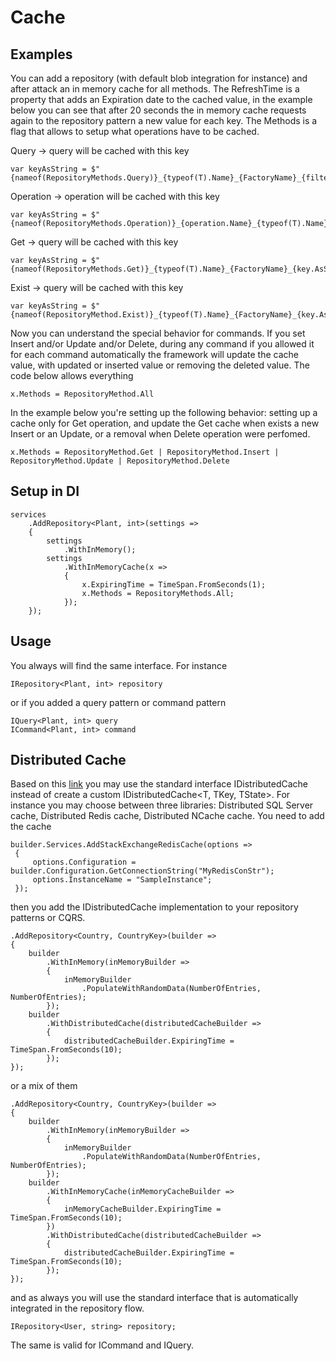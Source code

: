 # Cache

## Examples
You can add a repository (with default blob integration for instance) and after attack an in memory cache for all methods.
The RefreshTime is a property that adds an Expiration date to the cached value, in the example below you can see that after 20 seconds the in memory cache requests again to the repository pattern a new value for each key.
The Methods is a flag that allows to setup what operations have to be cached.

Query -> query will be cached with this key

    var keyAsString = $"{nameof(RepositoryMethods.Query)}_{typeof(T).Name}_{FactoryName}_{filter.ToKey()}";

Operation -> operation will be cached with this key

    var keyAsString = $"{nameof(RepositoryMethods.Operation)}_{operation.Name}_{typeof(T).Name}_{FactoryName}_{filter.ToKey()}";

Get -> query will be cached with this key
    
    var keyAsString = $"{nameof(RepositoryMethods.Get)}_{typeof(T).Name}_{FactoryName}_{key.AsString()}";

Exist -> query will be cached with this key
    
    var keyAsString = $"{nameof(RepositoryMethod.Exist)}_{typeof(T).Name}_{FactoryName}_{key.AsString()}";

Now you can understand the special behavior for commands. If you set Insert and/or Update and/or Delete, during any command if you allowed it for each command automatically the framework will update the cache value, with updated or inserted value or removing the deleted value.
The code below allows everything

    x.Methods = RepositoryMethod.All

In the example below you're setting up the following behavior: setting up a cache only for Get operation, and update the Get cache when exists a new Insert or an Update, or a removal when Delete operation were perfomed.
    
    x.Methods = RepositoryMethod.Get | RepositoryMethod.Insert | RepositoryMethod.Update | RepositoryMethod.Delete

## Setup in DI

	services
        .AddRepository<Plant, int>(settings =>
        {
            settings
                .WithInMemory();
            settings
                .WithInMemoryCache(x =>
                {
                    x.ExpiringTime = TimeSpan.FromSeconds(1);
                    x.Methods = RepositoryMethods.All;
                });
        });

## Usage
You always will find the same interface. For instance

    IRepository<Plant, int> repository

or if you added a query pattern or command pattern

    IQuery<Plant, int> query 
    ICommand<Plant, int> command

## Distributed Cache
Based on this [link](https://docs.microsoft.com/en-us/aspnet/core/performance/caching/distributed) you may use the standard interface IDistributedCache instead of create a custom IDistributedCache<T, TKey, TState>.
For instance you may choose between three libraries: Distributed SQL Server cache, Distributed Redis cache, Distributed NCache cache.
You need to add the cache

    builder.Services.AddStackExchangeRedisCache(options =>
     {
         options.Configuration = builder.Configuration.GetConnectionString("MyRedisConStr");
         options.InstanceName = "SampleInstance";
     });

then you add the IDistributedCache implementation to your repository patterns or CQRS.

    .AddRepository<Country, CountryKey>(builder =>
    {
        builder
            .WithInMemory(inMemoryBuilder =>
            {
                inMemoryBuilder
                    .PopulateWithRandomData(NumberOfEntries, NumberOfEntries);
            });
        builder
            .WithDistributedCache(distributedCacheBuilder =>
            {
                distributedCacheBuilder.ExpiringTime = TimeSpan.FromSeconds(10);
            });
    });

or a mix of them

    .AddRepository<Country, CountryKey>(builder =>
    {
        builder
            .WithInMemory(inMemoryBuilder =>
            {
                inMemoryBuilder
                    .PopulateWithRandomData(NumberOfEntries, NumberOfEntries);
            });
        builder
            .WithInMemoryCache(inMemoryCacheBuilder =>
            {
                inMemoryCacheBuilder.ExpiringTime = TimeSpan.FromSeconds(10);
            })
            .WithDistributedCache(distributedCacheBuilder =>
            {
                distributedCacheBuilder.ExpiringTime = TimeSpan.FromSeconds(10);
            });
    });

and as always you will use the standard interface that is automatically integrated in the repository flow.
    
    IRepository<User, string> repository;

The same is valid for ICommand and IQuery.